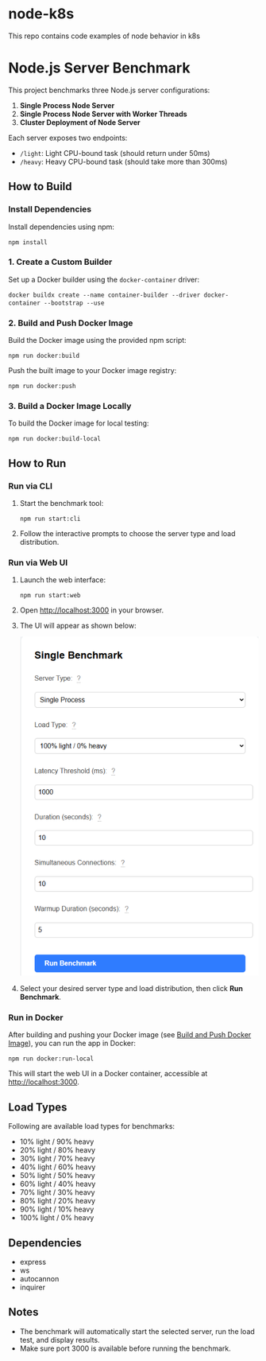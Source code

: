 # node-k8s

This repo contains code examples of node behavior in k8s

# Node.js Server Benchmark

This project benchmarks three Node.js server configurations:

1. **Single Process Node Server**
2. **Single Process Node Server with Worker Threads**
3. **Cluster Deployment of Node Server**

Each server exposes two endpoints:

- `/light`: Light CPU-bound task (should return under 50ms)
- `/heavy`: Heavy CPU-bound task (should take more than 300ms)

## How to Build

### Install Dependencies

Install dependencies using npm:

```shell
npm install
```

### 1. Create a Custom Builder

Set up a Docker builder using the `docker-container` driver:

```shell
docker buildx create --name container-builder --driver docker-container --bootstrap --use
```

### 2. Build and Push Docker Image

Build the Docker image using the provided npm script:

```shell
npm run docker:build
```

Push the built image to your Docker image registry:

```shell
npm run docker:push
```

### 3. Build a Docker Image Locally

To build the Docker image for local testing:

```shell
npm run docker:build-local
```

## How to Run

### Run via CLI

1. Start the benchmark tool:

   ```shell
   npm run start:cli
   ```

2. Follow the interactive prompts to choose the server type and load distribution.

### Run via Web UI

1. Launch the web interface:

   ```shell
   npm run start:web
   ```

2. Open [http://localhost:3000](http://localhost:3000) in your browser.

3. The UI will appear as shown below:

   ![Web UI Screenshot](src/docs/ui-image.png)

4. Select your desired server type and load distribution, then click **Run Benchmark**.

### Run in Docker

After building and pushing your Docker image (see [Build and Push Docker Image](#build-and-push-docker-image)), you can run the app in Docker:

```shell
npm run docker:run-local
```

This will start the web UI in a Docker container, accessible at [http://localhost:3000](http://localhost:3000).

## Load Types

Following are available load types for benchmarks:

- 10% light / 90% heavy
- 20% light / 80% heavy
- 30% light / 70% heavy
- 40% light / 60% heavy
- 50% light / 50% heavy
- 60% light / 40% heavy
- 70% light / 30% heavy
- 80% light / 20% heavy
- 90% light / 10% heavy
- 100% light / 0% heavy

## Dependencies

- express
- ws
- autocannon
- inquirer

## Notes

- The benchmark will automatically start the selected server, run the load test, and display results.
- Make sure port 3000 is available before running the benchmark.
